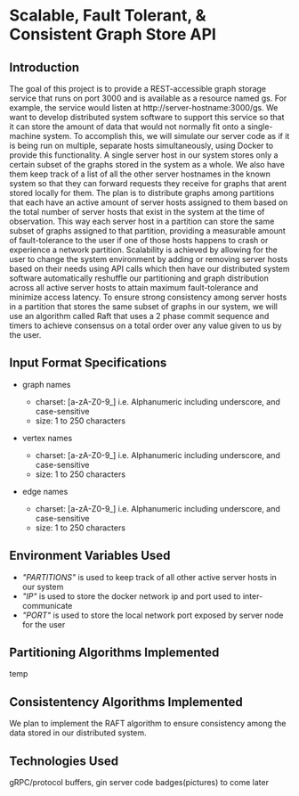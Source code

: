 # Scalable, Fault Tolerant, &amp; Consistent Graph Store API

## Introduction

The goal of this project is to provide a REST-accessible graph storage service that 
runs on port 3000 and is available as a resource named gs. For example, the service 
would listen at http://server-hostname:3000/gs. We want to develop distributed system 
software to support this service so that it can store the amount of data that would 
not normally fit onto a single-machine system. To accomplish this, we will simulate 
our server code as if it is being run on multiple, separate hosts simultaneously, 
using Docker to provide this functionality. A single server host in our system stores 
only a certain subset of the graphs stored in the system as a whole. We also have 
them keep track of a list of all the other server hostnames in the known system so 
that they can forward requests they receive for graphs that arent stored locally for 
them. The plan is to distribute graphs among partitions that each have an active 
amount of server hosts assigned to them based on the total number of server hosts 
that exist in the system at the time of observation. This way each server host in a 
partition can store the same subset of graphs assigned to that partition, providing 
a measurable amount of fault-tolerance to the user if one of those hosts happens to 
crash or experience a network partition. Scalability is achieved by allowing for the
user to change the system environment by adding or removing server hosts based on 
their needs using API calls which then have our distributed system software 
automatically reshuffle our partitioning and graph distribution across all active 
server hosts to attain maximum fault-tolerance and minimize access latency. To ensure 
strong consistency among server hosts in a partition that stores the same subset of 
graphs in our system, we will use an algorithm called Raft that uses a 2 phase commit 
sequence and timers to achieve consensus on a total order over any value given to us 
by the user.

## Input Format Specifications
- graph names
  - charset: [a-zA-Z0-9_] i.e. Alphanumeric including underscore, and case-sensitive 
  - size:    1 to 250 characters

- vertex names
  - charset: [a-zA-Z0-9_] i.e. Alphanumeric including underscore, and case-sensitive 
  - size:    1 to 250 characters

- edge names
  - charset: [a-zA-Z0-9_] i.e. Alphanumeric including underscore, and case-sensitive 
  - size:    1 to 250 characters

## Environment Variables Used

- _"PARTITIONS"_ is used to keep track of all other active server hosts in our system
- _"IP"_ is used to store the docker network ip and port used to inter-communicate
- _"PORT"_ is used to store the local network port exposed by server node for the user

## Partitioning Algorithms Implemented

temp

## Consistentency Algorithms Implemented

We plan to implement the RAFT algorithm to ensure consistency among the data stored 
in our distributed system.

## Technologies Used

gRPC/protocol buffers, gin server code
badges(pictures) to come later